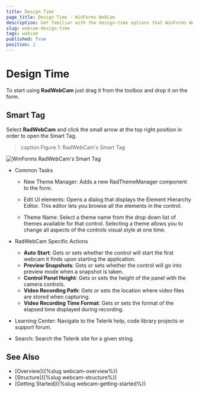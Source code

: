 ```yaml
---
title: Design Time
page_title: Design Time - WinForms WebCam
description: Get familiar with the design-time options that WinForms WebCam offers.    
slug: webcam-design-time
tags: webcam
published: True
position: 2
---
```


# Design Time

To start using **RadWebCam** just drag it from the toolbox and drop it on the form.

## Smart Tag

Select **RadWebCam** and click the small arrow at the top right position in order to open the Smart Tag.

>caption Figure 1: RadWebCam's Smart Tag

![WinForms RadWebCam's Smart Tag](images/webcam-design-times001.png)

* Common Tasks

	* New Theme Manager: Adds a new RadThemeManager component to the form.

	* Edit UI elements: Opens a dialog that displays the Element Hierarchy Editor. This editor lets you browse all the elements in the control.

	* Theme Name: Select a theme name from the drop down list of themes available for that control. Selecting a theme allows you to change all aspects of the controls visual style at one time.

* RadWebCam Specific Actions

	* **Auto Start**: Gets or sets whether the control will start the first webcam it finds upon starting the application.
	* **Preview Snapshots**: Gets or sets whether the control will go into preview mode when a snapshot is taken.
	* **Control Panel Height**: Gets or sets the height of the panel with the camera controls.
	* **Video Recording Path**: Gets or sets the location where video files are stored when capturing.
	* **Video Recording Time Format**: Gets or sets the format of the elapsed time displayed during recording.
	

* Learning Center: Navigate to the Telerik help, code library projects or support forum.

* Search: Search the Telerik site for a given string.



## See Also
* [Overview]({%slug webcam-overview%})
* [Structure]({%slug webcam-structure%})
* [Getting Started]({%slug webcam-getting-started%})

